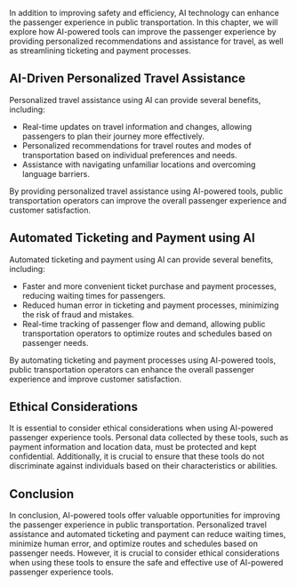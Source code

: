 
In addition to improving safety and efficiency, AI technology can enhance the passenger experience in public transportation. In this chapter, we will explore how AI-powered tools can improve the passenger experience by providing personalized recommendations and assistance for travel, as well as streamlining ticketing and payment processes.

AI-Driven Personalized Travel Assistance
----------------------------------------

Personalized travel assistance using AI can provide several benefits, including:

* Real-time updates on travel information and changes, allowing passengers to plan their journey more effectively.
* Personalized recommendations for travel routes and modes of transportation based on individual preferences and needs.
* Assistance with navigating unfamiliar locations and overcoming language barriers.

By providing personalized travel assistance using AI-powered tools, public transportation operators can improve the overall passenger experience and customer satisfaction.

Automated Ticketing and Payment using AI
----------------------------------------

Automated ticketing and payment using AI can provide several benefits, including:

* Faster and more convenient ticket purchase and payment processes, reducing waiting times for passengers.
* Reduced human error in ticketing and payment processes, minimizing the risk of fraud and mistakes.
* Real-time tracking of passenger flow and demand, allowing public transportation operators to optimize routes and schedules based on passenger needs.

By automating ticketing and payment processes using AI-powered tools, public transportation operators can enhance the overall passenger experience and improve customer satisfaction.

Ethical Considerations
----------------------

It is essential to consider ethical considerations when using AI-powered passenger experience tools. Personal data collected by these tools, such as payment information and location data, must be protected and kept confidential. Additionally, it is crucial to ensure that these tools do not discriminate against individuals based on their characteristics or abilities.

Conclusion
----------

In conclusion, AI-powered tools offer valuable opportunities for improving the passenger experience in public transportation. Personalized travel assistance and automated ticketing and payment can reduce waiting times, minimize human error, and optimize routes and schedules based on passenger needs. However, it is crucial to consider ethical considerations when using these tools to ensure the safe and effective use of AI-powered passenger experience tools.
